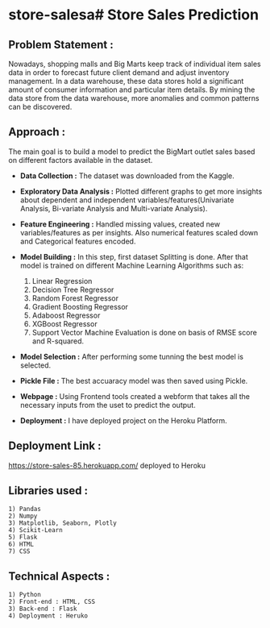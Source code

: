 # store-salesa# Store Sales Prediction

## Problem Statement :
Nowadays, shopping malls and Big Marts keep track of individual item sales data in order to forecast future client demand and adjust inventory management. In a data warehouse, these data stores hold a significant amount of consumer information and particular item details. By mining the data store from the data warehouse, more anomalies and common patterns can be discovered.


## Approach :
The main goal is to build a model to predict the BigMart outlet sales based on different factors available in the dataset.

- **Data Collection :** The dataset was downloaded from the Kaggle.
- **Exploratory Data Analysis :** Plotted different graphs to get more insights about dependent and independent variables/features(Univariate Analysis, Bi-variate Analysis and Multi-variate Analysis).


- **Feature Engineering :** Handled missing values, created new variables/features as per insights. Also numerical features scaled down and Categorical features encoded.
- **Model Building :** In this step, first dataset Splitting is done. After that model is trained on different Machine Learning Algorithms such as:
    1) Linear Regression
    2) Decision Tree Regressor
    3) Random Forest Regressor
    4) Gradient Boosting Regressor
    5) Adaboost Regressor
    6) XGBoost Regressor
    7) Support Vector Machine
    Evaluation is done on basis of RMSE score and R-squared.

- **Model Selection :** After performing some tunning the best model is selected.
- **Pickle File :** The best accuaracy model was then saved using Pickle.
- **Webpage :** Using Frontend tools created a webform that takes all the necessary inputs from the uset to predict the output.
- **Deployment :** I have deployed project on the Heroku Platform.


## Deployment Link :
https://store-sales-85.herokuapp.com/   deployed to Heroku



## Libraries used :
    1) Pandas
    2) Numpy
    3) Matplotlib, Seaborn, Plotly
    4) Scikit-Learn
    5) Flask
    6) HTML
    7) CSS

## Technical Aspects :
    1) Python 
    2) Front-end : HTML, CSS
    3) Back-end : Flask
    4) Deployment : Heruko
